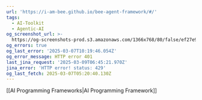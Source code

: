 ```yaml
---
url: 'https://i-am-bee.github.io/bee-agent-framework/#/'
tags:
  - AI-Toolkit
  - Agentic-AI
og_screenshot_url: >-
  https://og-screenshots-prod.s3.amazonaws.com/1366x768/80/false/ef27e9a271a83da17573dc55ea915ce48192c71747f647bfa8702964e340cfe8.jpeg
og_errors: true
og_last_error: '2025-03-07T10:19:46.054Z'
og_error_message: HTTP error 401
last_jina_request: '2025-03-09T06:45:21.970Z'
jina_error: 'HTTP error! status: 429'
og_last_fetch: 2025-03-07T05:20:40.130Z
---
```

[[AI Programming Frameworks|AI Programming Framework]]
